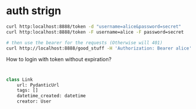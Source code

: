 # auth strign

```bash
curl http:localhost:8888/token -d "username=alice&password=secret"
curl http:localhost:8888/token -F username=alice -F password=secret

# then use the bearer for the requests (Otherwise will 401)
curl http://localhost:8888/good_stuff -H 'Authorization: Bearer alice'
```

How to login with token without expiration?

#
```python
class Link
    url: PydanticUrl
    tags: []
    datetime_created: datetime
    creator: User
```